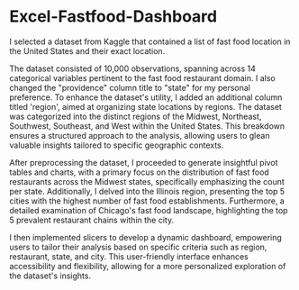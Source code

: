 # Excel-Fastfood-Dashboard
I selected a dataset from Kaggle that contained a list of fast food location in the United States and their exact location. 

The dataset consisted of 10,000 observations, spanning across 14 categorical variables pertinent to the fast food restaurant domain. I also changed the "providence" column title to "state" for my personal preference. To enhance the dataset's utility, I added an additional column titled 'region', aimed at organizing  state locations by regions. The dataset was categorized into the distinct regions of the Midwest, Northeast, Southwest, Southeast, and West within the United States. This breakdown ensures a structured approach to the analysis, allowing users to glean valuable insights tailored to specific geographic contexts. 

After preprocessing the dataset, I proceeded to generate insightful pivot tables and charts, with a primary focus on the distribution of fast food restaurants across the Midwest states, specifically emphasizing the count per state. Additionally, I delved into the Illinois region, presenting the top 5 cities with the highest number of fast food establishments. Furthermore, a detailed examination of Chicago's fast food landscape, highlighting the top 5 prevalent restaurant chains within the city. 

I then implemented slicers to develop a dynamic dashboard, empowering users to tailor their analysis based on specific criteria such as region, restaurant, state, and city. This user-friendly interface enhances accessibility and flexibility, allowing for a more personalized exploration of the dataset's insights.
